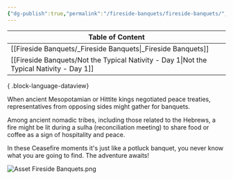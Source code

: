 ```yaml
---
{"dg-publish":true,"permalink":"/fireside-banquets/fireside-banquets/","tags":["#home","#Fireside"]}
---
```


| Table of Content                                                                            |
| ------------------------------------------------------------------------------------------- |
| [[Fireside Banquets/_Fireside Banquets\|_Fireside Banquets]]                             |
| [[Fireside Banquets/Not the Typical Nativity - Day 1\|Not the Typical Nativity - Day 1]] |

{ .block-language-dataview}

When ancient Mesopotamian or Hittite kings negotiated peace treaties, representatives from opposing sides might gather for banquets. 

Among ancient nomadic tribes, including those related to the Hebrews, a fire might be lit during a sulha (reconciliation meeting) to share food or coffee as a sign of hospitality and peace. 

In these Ceasefire moments it's just like a potluck banquet, you never know what you are going to find. The adventure awaits!


![Asset Fireside Banquets.png](/img/user/Assets/attachments/Asset%20Fireside%20Banquets.png)